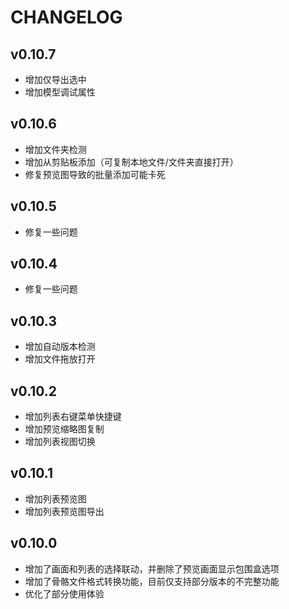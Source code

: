 # CHANGELOG

## v0.10.7

- 增加仅导出选中
- 增加模型调试属性

## v0.10.6

- 增加文件夹检测
- 增加从剪贴板添加（可复制本地文件/文件夹直接打开）
- 修复预览图导致的批量添加可能卡死

## v0.10.5

- 修复一些问题

## v0.10.4

- 修复一些问题

## v0.10.3

- 增加自动版本检测
- 增加文件拖放打开

## v0.10.2

- 增加列表右键菜单快捷键
- 增加预览缩略图复制
- 增加列表视图切换

## v0.10.1

- 增加列表预览图
- 增加列表预览图导出

## v0.10.0

- 增加了画面和列表的选择联动，并删除了预览画面显示包围盒选项
- 增加了骨骼文件格式转换功能，目前仅支持部分版本的不完整功能
- 优化了部分使用体验

